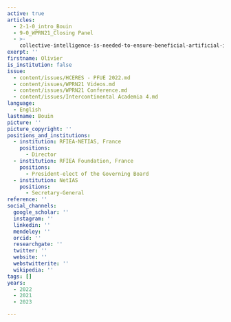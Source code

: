 ```yaml
---
active: true
articles:
  - 2-1-0_intro_Bouin
  - 9-0_WPRN21_Closing Panel
  - >-
    collective-intelligence-is-needed-to-ensure-beneficial-artificial-intelligence
exerpt: ''
firstname: Olivier
is_institution: false
issue:
  - content/issues/HCERES - PFUE 2022.md
  - content/issues/WPRN21 Videos.md
  - content/issues/WPRN21 Conference.md
  - content/issues/Intercontinental Academia 4.md
language:
  - English
lastname: Bouin
picture: ''
picture_copyright: ''
positions_and_institutions:
  - institution: RFIEA-NETIAS, France
    positions:
      - Director
  - institution: RFIEA Foundation, France
    positions:
      - President-elect of the Governing Board
  - institution: NetIAS
    positions:
      - Secretary-General
reference: ''
social_channels:
  google_scholar: ''
  instagram: ''
  linkedin: ''
  mendeley: ''
  orcid: ''
  researchgate: ''
  twitter: ''
  website: ''
  webstwitterite: ''
  wikipedia: ''
tags: []
years:
  - 2022
  - 2021
  - 2023

---
```

